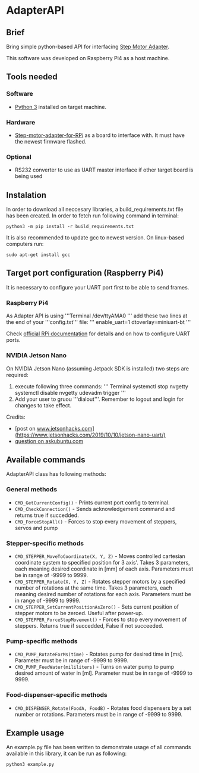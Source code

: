 # AdapterAPI
## Brief
Bring simple python-based API for interfacing [Step Motor Adapter](https://github.com/Sapieron/Step-motor-adapter-for-RPi).

This software was developed on Raspberry Pi4 as a host machine.

## Tools needed

### Software
- [Python 3](https://www.python.org/downloads/) installed on target machine.
### Hardware
- [Step-motor-adapter-for-RPi]() as a board to interface with. It must have the newest firmware flashed.
### Optional
- RS232 converter to use as UART master interface if other target board is being used

## Instalation
In order to download all neccesary libraries, a build_requirements.txt file has been created. In order to fetch run following command in terminal:
```Terminal
python3 -m pip install -r build_requirements.txt
```

It is also recommended to update gcc to newest version. On linux-based computers run:
```Terminal
sudo apt-get install gcc
```
## Target port configuration (Raspberry Pi4)
It is necessary to configure your UART port first to be able to send frames.

### Raspberry Pi4
As Adapter API is using '''Terminal /dev/ttyAMA0 ''' add these two lines at the end of your '''config.txt''' file: 
'''
enable_uart=1
dtoverlay=miniuart-bt
'''

Check [official RPi documentation](https://www.raspberrypi.org/documentation/configuration/uart.md)
for details and on how to configure UART ports.

### NVIDIA Jetson Nano
On NVIDIA Jetson Nano (assuming Jetpack SDK is installed) two steps are required:
1. execute following three commands:
''' Terminal
systemctl stop nvgetty 
systemctl disable nvgetty 
udevadm trigger
'''
2. Add your user to gruou '''dialout'''. Remember to logout and login for changes to take effect.

Credits:
- [post on www.jetsonhacks.com](https://www.jetsonhacks.com/2019/10/10/jetson-nano-uart/)
- [question on askubuntu.com](https://askubuntu.com/questions/210177/serial-port-terminal-cannot-open-dev-ttys0-permission-denied)

## Available commands
AdapterAPI class has following methods:
### General methods
- ```CMD_GetCurrentConfig()``` - Prints current port config to terminal.
- ```CMD_CheckConnection()``` - Sends acknowledgement command and returns true if succedded.
- ```CMD_ForceStopAll()``` - Forces to stop every movement of steppers, servos and pump
### Stepper-specific methods
- ```CMD_STEPPER_MoveToCoordinate(X, Y, Z)``` - Moves controlled cartesian coordinate system to specified position for 3 axis'. Takes 3 parameters, each meaning desired coordinate in [mm] of each axis. Parameters must be in range of -9999 to 9999.
- ```CMD_STEPPER_Rotate(X, Y, Z)``` - Rotates stepper motors by a specified number of rotations at the same time. Takes 3 parameters, each meaning desired number of rotations for each axis. Parameters must be in range of -9999 to 9999.
- ```CMD_STEPPER_SetCurrentPositionAsZero()``` - Sets current position of stepper motors to be zeroed. Useful after power-up.
- ```CMD_STEPPER_ForceStopMovement()``` - Forces to stop every movement of steppers. Returns true if succedded, False if not succeeded.
### Pump-specific methods
- ```CMD_PUMP_RotateForMs(time)``` - Rotates pump for desired time in [ms]. Parameter must be in range of -9999 to 9999.
- ```CMD_PUMP_FeedWater(mililiters)``` - Turns on water pump to pump desired amount of water in [ml]. Parameter must be in range of -9999 to 9999.
### Food-dispenser-specific methods
- ```CMD_DISPENSER_Rotate(FoodA, FoodB)``` - Rotates food dispensers by a set number or rotations.  Parameters must be in range of -9999 to 9999.

## Example usage

An example.py file has been written to demonstrate usage of all commands available in this library, it can be run as following:
```Terminal
python3 example.py
```